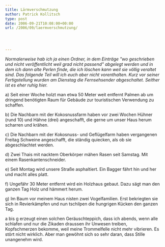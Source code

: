 ```yaml
---
title: Lärmverschmutzung
author: Patrick Kollitsch
type: post
date: 2006-09-21T10:08:00+00:00
url: /2006/09/laermverschmutzung/




---
```

_Normalerweise hab ich ja einen Ordner, in dem Eintr&auml;ge "wo geschrieben und nicht ver&ouml;ffentlicht weil grad nicht passend" abgelegt werden und in dem ich dann alte Perlen finde, die ich l&ouml;schen kann weil sie v&ouml;llig veraltet sind. Das folgende Teil will ich euch aber nicht vorenthalten. Kurz vor seiner Fertigstellung wurden am Dienstag die Fernsehsender abgeschaltet. Seither ist es eher ruhig hier._

a) Seit einer Woche holzt man etwa 50 Meter weit entfernt Palmen ab um dringend ben&ouml;tigten Raum f&uuml;r Geb&auml;ude zur touristischen Verwendung zu schaffen.
  
b) Die Nachbarn mit der Kokosnussfarm haben vor zwei Wochen H&uuml;hner (rund 10) und H&auml;hne (drei) angeschafft, die gerne um unser Haus herum scharren und kr&auml;hen.
  
c) Die Nachbarn mit der Kokosnuss- und Gefl&uuml;gelfarm haben vergangenen Freitag Schweine angeschafft, die st&auml;ndig quiecken, als ob sie abgeschlachtet werden.
  
d) Zwei Thais mit nacktem Oberk&ouml;rper m&auml;hen Rasen seit Samstag. Mit einem Rasenkantenschneider.
  
e) Seit Montag wird unsere Stra&szlig;e asphaltiert. Ein Bagger f&auml;hrt hin und her und macht alles platt.
  
f) Ungef&auml;hr 30 Meter entfernt wird ein Holzhaus gebaut. Dazu s&auml;gt man den ganzen Tag Holz und h&auml;mmert herum.
  
g) Im Baum vor meinem Haus nisten zwei Vogelfamilien. Erst bekriegten sie sich in Revierk&auml;mpfen und nun tschilpen die hungrigen K&uuml;cken den ganzen Tag.

a bis g erzeugt einen solchen Ger&auml;uschteppich, dass ich abends, wenn alle schlafen und nur die Zikaden draussen ihr Unwesen treiben, Kopfschmerzen bekomme, weil meine Trommelfelle nicht mehr vibrieren. Es st&ouml;rt nicht wirklich. Aber man gew&ouml;hnt sich so sehr daran, dass Stille unangenehm wird.